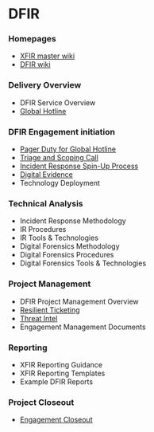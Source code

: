 
# DFIR

### Homepages
- [XFIR master wiki](https://github.ibm.com/XFIR/XFIR-master-wiki/wiki)
- [DFIR wiki](https://github.ibm.com/XFIR/DFIR-wiki/wiki)

### Delivery Overview
 - DFIR Service Overview
 - [Global Hotline](DFIR-Hotline.md)
### DFIR Engagement initiation
 - [Pager Duty for Global Hotline](DFIR-PagerDuty.md)
 - [Triage and Scoping Call](DFIR-Triage-Scoping.md)
 - [Incident Response Spin-Up Process](DFIR-SpinUp.md)
 - [Digital Evidence](DFIR-Digital-Evidence.md)
 - Technology Deployment
### Technical Analysis
 - Incident Response Methodology
 - IR Procedures
 - IR Tools & Technologies
 - Digital Forensics Methodology
 - Digital Forensics Procedures
 - Digital Forensics Tools & Technologies
### Project Management
 - DFIR Project Management Overview
 - [Resilient Ticketing](DFIR-Resilient.md)
 - [Threat Intel](DFIR-Threat-Intel.md)
 - Engagement Management Documents
### Reporting
 - XFIR Reporting Guidance
 - XFIR Reporting Templates
 - Example DFIR Reports
### Project Closeout
 - [Engagement Closeout](DFIR-Engagement-Closeout.md)